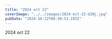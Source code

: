 ```yaml
---
title: "2024 oct 22"
coverImage: "../../images/2024-oct-22-U2Nj.jpg"
pubDate: "2024-10-22T08:30:53.193Z"
---
```


2024 oct 22
